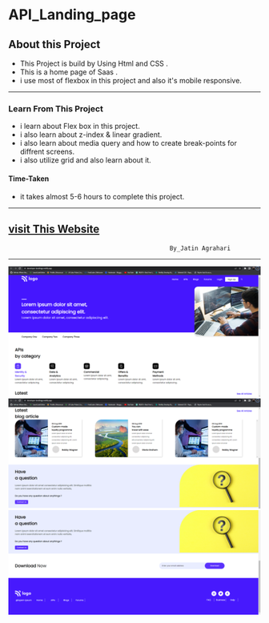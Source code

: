 # API_Landing_page


## About this Project
- This Project is build by Using Html and CSS .                
- This is a home page of Saas .
- i use most of flexbox in this project and also it's  mobile responsive.  

---

### Learn From This Project
- i learn about Flex box in this project.
- i  also learn about z-index & linear gradient.
- i also learn about media query and how to create break-points for diffrent screens.
- i also utilize grid and also learn about it.

#### Time-Taken
- it takes almost 5-6 hours to complete this project.
---
[visit This Website](https://interior-desgn.netlify.app/)
---

                                                 By_Jatin Agrahari

---

![Demo-images](https://github.com/jatin2311/Developer-landing-page/blob/master/Demo/ss-01.png)
![Demo-images](https://github.com/jatin2311/Developer-landing-page/blob/master/Demo/ss-02.png)
![Demo-images](https://github.com/jatin2311/Developer-landing-page/blob/master/Demo/ss-03.png)

